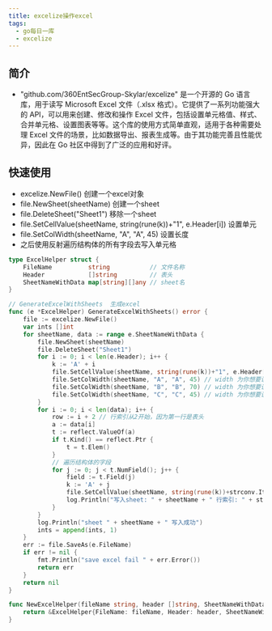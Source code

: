 ```yaml
---
title: excelize操作excel
tags:
  - go每日一库
  - excelize
---
```


## 简介

- "github.com/360EntSecGroup-Skylar/excelize" 是一个开源的 Go 语言库，用于读写 Microsoft Excel 文件（.xlsx 格式）。它提供了一系列功能强大的 API，可以用来创建、修改和操作 Excel 文件，包括设置单元格值、样式、合并单元格、设置图表等等。这个库的使用方式简单直观，适用于各种需要处理 Excel 文件的场景，比如数据导出、报表生成等。由于其功能完善且性能优异，因此在 Go 社区中得到了广泛的应用和好评。

## 快速使用

- excelize.NewFile() 创建一个excel对象
- file.NewSheet(sheetName) 创建一个sheet
- file.DeleteSheet("Sheet1") 移除一个sheet
- file.SetCellValue(sheetName, string(rune(k))+"1", e.Header[i]) 设置单元
- file.SetColWidth(sheetName, "A", "A", 45) 设置长度
- 之后使用反射遍历结构体的所有字段去写入单元格

```go
type ExcelHelper struct {
	FileName          string           // 文件名称
	Header            []string         // 表头
	SheetNameWithData map[string][]any // sheet名
}

// GenerateExcelWithSheets  生成excel
func (e *ExcelHelper) GenerateExcelWithSheets() error {
	file := excelize.NewFile()
	var ints []int
	for sheetName, data := range e.SheetNameWithData {
		file.NewSheet(sheetName)
		file.DeleteSheet("Sheet1")
		for i := 0; i < len(e.Header); i++ {
			k := 'A' + i
			file.SetCellValue(sheetName, string(rune(k))+"1", e.Header[i])
			file.SetColWidth(sheetName, "A", "A", 45) // width 为你想要设置的列宽度
			file.SetColWidth(sheetName, "B", "B", 70) // width 为你想要设置的列宽度
			file.SetColWidth(sheetName, "C", "C", 45) // width 为你想要设置的列宽度
		}
		for i := 0; i < len(data); i++ {
			row := i + 2 // 行索引从2开始，因为第一行是表头
			a := data[i]
			t := reflect.ValueOf(a)
			if t.Kind() == reflect.Ptr {
				t = t.Elem()
			}
			// 遍历结构体的字段
			for j := 0; j < t.NumField(); j++ {
				field := t.Field(j)
				k := 'A' + j
				file.SetCellValue(sheetName, string(rune(k))+strconv.Itoa(row), field.Interface())
				log.Println("写入sheet: " + sheetName + " 行索引: " + strconv.Itoa(row) + " 列索引: " + string(rune(k)) + " 值: " + field.String())
			}
		}
		log.Println("sheet " + sheetName + " 写入成功")
		ints = append(ints, 1)
	}
	err := file.SaveAs(e.FileName)
	if err != nil {
		fmt.Println("save excel fail " + err.Error())
		return err
	}
	return nil
}

func NewExcelHelper(fileName string, header []string, SheetNameWithData map[string][]any) *ExcelHelper {
	return &ExcelHelper{FileName: fileName, Header: header, SheetNameWithData: SheetNameWithData}
}
```
